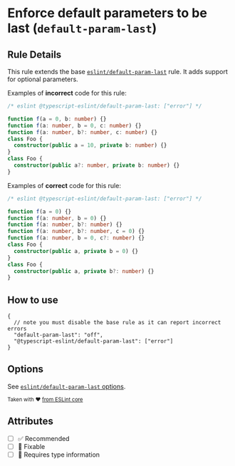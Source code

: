 # Enforce default parameters to be last (`default-param-last`)

## Rule Details

This rule extends the base [`eslint/default-param-last`](https://eslint.org/docs/rules/default-param-last) rule.
It adds support for optional parameters.

Examples of **incorrect** code for this rule:

```ts
/* eslint @typescript-eslint/default-param-last: ["error"] */

function f(a = 0, b: number) {}
function f(a: number, b = 0, c: number) {}
function f(a: number, b?: number, c: number) {}
class Foo {
  constructor(public a = 10, private b: number) {}
}
class Foo {
  constructor(public a?: number, private b: number) {}
}
```

Examples of **correct** code for this rule:

```ts
/* eslint @typescript-eslint/default-param-last: ["error"] */

function f(a = 0) {}
function f(a: number, b = 0) {}
function f(a: number, b?: number) {}
function f(a: number, b?: number, c = 0) {}
function f(a: number, b = 0, c?: number) {}
class Foo {
  constructor(public a, private b = 0) {}
}
class Foo {
  constructor(public a, private b?: number) {}
}
```

## How to use

```jsonc
{
  // note you must disable the base rule as it can report incorrect errors
  "default-param-last": "off",
  "@typescript-eslint/default-param-last": ["error"]
}
```

## Options

See [`eslint/default-param-last` options](https://eslint.org/docs/rules/default-param-last#options).

<sup>

Taken with ❤️ [from ESLint core](https://github.com/eslint/eslint/blob/master/docs/rules/default-param-last.md)

</sup>

## Attributes

- [ ] ✅ Recommended
- [ ] 🔧 Fixable
- [ ] 💭 Requires type information
